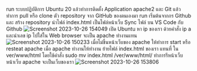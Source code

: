 run ระบบปฏิบัติการ Ubuntu 20 แล้วทำการติดตั้ง Application apache2 และ Git แล้วทำการ pull หรือ clone ตัว repository จาก GitHub ของตนเองมา run เริ่มต้นจากกร Github และ สร้าง repository นำไฟล์ index.html เป็นไฟล์หน้าเว็บ Sync ไฟล์ บน VS Code กับ Github 
![Screenshot 2023-10-26 154049](https://github.com/PhonchaiPhopila/CE341_ID2127/assets/143696679/f3f8d635-4814-408f-b6cc-58970ed3d6a1)
เปิด Ubuntu หา ip ของเรา ด้วยคำสั่ง ip a และนำเลข ip ไปใส่ใน Web browser จะเป็น apache ทำงานแทน
![Screenshot 2023-10-26 150233](https://github.com/PhonchaiPhopila/CE341_ID2127/assets/143696679/e419ee5f-44c0-4367-8a75-5ebe92a9fa0a)
เมื่อไม่ขึ้นหน้าเว็บของ apache ให้ทำการ start หรือ resteat apache 
เมื่อ apache ทำงานให้ทำงาน ย้ายไฟล์ index.html ของเรา แทนที่ ใน ver/www/html โดยใช้คำสั่ง sudo mv index.html /ver/www/html/
ทำการรีหน้าเว็บ หน้าเว็บ apache จะเป็นเว็บของเรา
![Screenshot 2023-10-26 153806](https://github.com/PhonchaiPhopila/CE341_ID2127/assets/143696679/8ba612ae-5884-4c9e-b15d-04420d3208b0)

